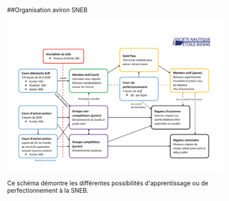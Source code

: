 
##Organisation aviron SNEB

![Nils au dégagé sur skiff  ](organisation_aviron.png?classes=img-responsive,img-rounded)

Ce schéma démontre les différentes possibilités d'apprentissage ou de perfectionnement à la SNEB.








